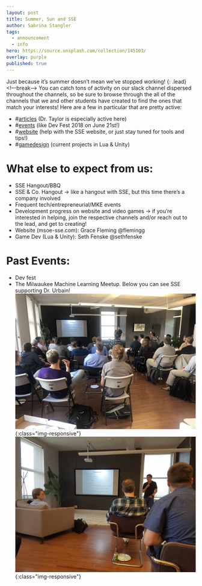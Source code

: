 ```yaml
---
layout: post
title: Summer, Sun and SSE
author: Sabrina Stangler
tags:
  - announcement
  - info
hero: https://source.unsplash.com/collection/145103/
overlay: purple
published: true
---
```

Just because it’s summer doesn’t mean we’ve stopped working!
{: .lead}
<!–-break-–>
You can catch tons of activity on our slack channel dispersed throughout the channels, so be sure to browse through the all of the channels that we and other students have created to find the ones that match your interests! Here are a few in particular that are pretty active:

* #[articles](https://msoe-sse.slack.com/messages/CA7R6BTB8/) (Dr. Taylor is especially active here)
* #[events](https://msoe-sse.slack.com/messages/CBCCXCSCF/) (like Dev Fest 2018 on June 21st!)
* #[website](https://msoe-sse.slack.com/messages/C783RJ5LL/) (help with the SSE website, or just stay tuned for tools and tips!)
* #[gamedesign](https://msoe-sse.slack.com/messages/C75HLMNAZ/) (current projects in Lua & Unity)


# What else to expect from us:


* SSE Hangout/BBQ
* SSE & Co. Hangout → like a hangout with SSE, but this time there’s a company involved
* Frequent tech/entrepreneurial/MKE events
* Development progress on website and video games → if you’re interested in helping, join the respective channels and/or reach out to the lead, and get to creating!
* Website (msoe-sse.com): Grace Fleming @flemingg
* Game Dev (Lua & Unity): Seth Fenske @sethfenske


# Past Events: 
* Dev fest
* The Milwaukee Machine Learning Meetup. Below you can see SSE supporting Dr. Urbain!
![SSE supporting Dr. Ubrain!](/assets/img/msoe-sse-img2.jpg){:class="img-responsive"}
![SSE supporting Dr. Ubrain!](/assets/img/msoe-sse-img1.jpg){:class="img-responsive"}


